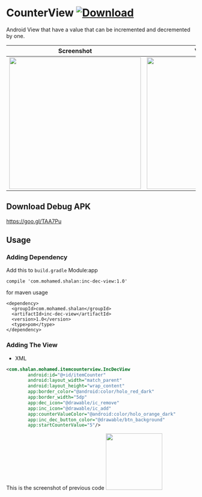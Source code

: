 # CounterView [ ![Download](https://api.bintray.com/packages/sh3lan93/Android/CounterView/images/download.svg) ](https://bintray.com/sh3lan93/Android/CounterView/_latestVersion)

Android View that have a value that can be incremented and decremented by one.

|Screenshot|Video Demo|
|---|---|
|<img src="https://github.com/sh3lan93/CounterView/blob/master/screen1.png" width="350">| <img src="https://github.com/sh3lan93/CounterView/blob/master/lib-gif.gif" width="350">|

## Download Debug APK 
https://goo.gl/TAA7Pu

## Usage
### Adding Dependency 
Add this to ``` build.gradle ``` Module:app

```
compile 'com.mohamed.shalan:inc-dec-view:1.0'
```

for maven usage 
```
<dependency>
  <groupId>com.mohamed.shalan</groupId>
  <artifactId>inc-dec-view</artifactId>
  <version>1.0</version>
  <type>pom</type>
</dependency>
```

### Adding The View
- XML

```xml
<com.shalan.mohamed.itemcounterview.IncDecView
        android:id="@+id/itemCounter"
        android:layout_width="match_parent"
        android:layout_height="wrap_content"
        app:border_color="@android:color/holo_red_dark"
        app:border_width="5dp"
        app:dec_icon="@drawable/ic_remove"
        app:inc_icon="@drawable/ic_add"
        app:counterValueColor="@android:color/holo_orange_dark"
        app:inc_dec_button_color="@drawable/btn_background"
        app:startCounterValue="5"/>
```
This is the screenshot of previous code 
<img src="https://github.com/sh3lan93/CounterView/blob/master/device-2017-11-18-215610.png" width="150">

